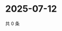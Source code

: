 # 2025-07-12

共 0 条

<!-- BEGIN ZHIHUVIDEO -->
<!-- 最后更新时间 Sat Jul 12 2025 14:16:15 GMT+0800 (China Standard Time) -->

<!-- END ZHIHUVIDEO -->
